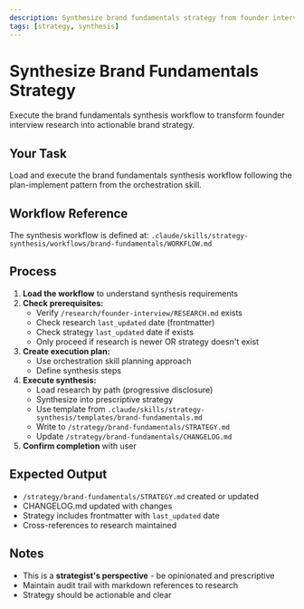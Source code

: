 ```yaml
---
description: Synthesize brand fundamentals strategy from founder interview research
tags: [strategy, synthesis]
---
```


# Synthesize Brand Fundamentals Strategy

Execute the brand fundamentals synthesis workflow to transform founder interview research into actionable brand strategy.

## Your Task

Load and execute the brand fundamentals synthesis workflow following the plan-implement pattern from the orchestration skill.

## Workflow Reference

The synthesis workflow is defined at: `.claude/skills/strategy-synthesis/workflows/brand-fundamentals/WORKFLOW.md`

## Process

1. **Load the workflow** to understand synthesis requirements
2. **Check prerequisites:**
   - Verify `/research/founder-interview/RESEARCH.md` exists
   - Check research `last_updated` date (frontmatter)
   - Check strategy `last_updated` date if exists
   - Only proceed if research is newer OR strategy doesn't exist
3. **Create execution plan:**
   - Use orchestration skill planning approach
   - Define synthesis steps
4. **Execute synthesis:**
   - Load research by path (progressive disclosure)
   - Synthesize into prescriptive strategy
   - Use template from `.claude/skills/strategy-synthesis/templates/brand-fundamentals.md`
   - Write to `/strategy/brand-fundamentals/STRATEGY.md`
   - Update `/strategy/brand-fundamentals/CHANGELOG.md`
5. **Confirm completion** with user

## Expected Output

- `/strategy/brand-fundamentals/STRATEGY.md` created or updated
- CHANGELOG.md updated with changes
- Strategy includes frontmatter with `last_updated` date
- Cross-references to research maintained

## Notes

- This is a **strategist's perspective** - be opinionated and prescriptive
- Maintain audit trail with markdown references to research
- Strategy should be actionable and clear
